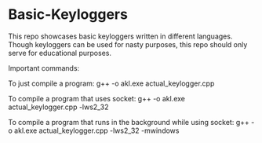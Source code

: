 # Basic-Keyloggers
This repo showcases basic keyloggers written in different languages. Though keyloggers can be used for nasty purposes, this repo should only serve for educational purposes.

Important commands:

To just compile a program:                                           g++ -o akl.exe actual_keylogger.cpp

To compile a program that uses socket:                               g++ -o akl.exe actual_keylogger.cpp -lws2_32 

To compile a program that runs in the background while using socket: g++ -o akl.exe actual_keylogger.cpp -lws2_32 -mwindows
